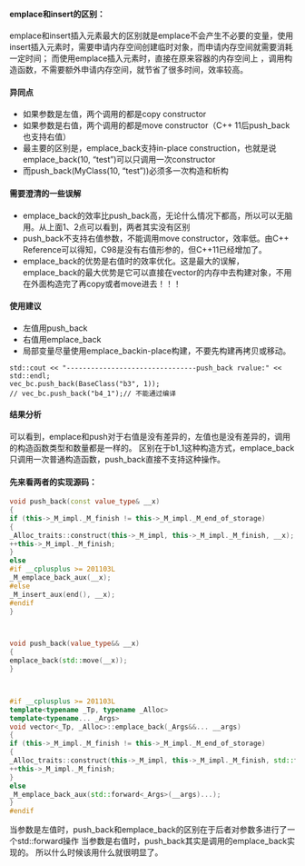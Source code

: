 #### emplace和insert的区别：
emplace和insert插入元素最大的区别就是emplace不会产生不必要的变量，使用insert插入元素时，需要申请内存空间创建临时对象，而申请内存空间就需要消耗一定时间；
而使用emplace插入元素时，直接在原来容器的内存空间上 ，调用构造函数，不需要额外申请内存空间，就节省了很多时间，效率较高。

####  异同点
* 如果参数是左值，两个调用的都是copy constructor 
* 如果参数是右值，两个调用的都是move constructor（C++ 11后push_back也支持右值） 
* 最主要的区别是，emplace_back支持in-place construction，也就是说emplace_back(10, “test”)可以只调用一次constructor
* 而push_back(MyClass(10, “test”))必须多一次构造和析构
####  需要澄清的一些误解
* emplace_back的效率比push_back高，无论什么情况下都高，所以可以无脑用。从上面1、2点可以看到，两者其实没有区别
* push_back不支持右值参数，不能调用move constructor，效率低。由C++ Reference可以得知，C98是没有右值形参的，但C++11已经增加了。
* emplace_back的优势是右值时的效率优化。这是最大的误解，emplace_back的最大优势是它可以直接在vector的内存中去构建对象，不用在外面构造完了再copy或者move进去！！！

#### 使用建议
* 左值用push_back 
* 右值用emplace_back 
* 局部变量尽量使用emplace_backin-place构建，不要先构建再拷贝或移动。
```
std::cout << "--------------------------------push_back rvalue:" << std::endl;
vec_bc.push_back(BaseClass("b3", 1));
// vec_bc.push_back("b4_1");// 不能通过编译
```
#### 结果分析
可以看到，emplace和push对于右值是没有差异的，左值也是没有差异的，调用的构造函数类型和数量都是一样的。
区别在于b1_1这种构造方式，emplace_back只调用一次普通构造函数，push_back直接不支持这种操作。

#### 先来看两者的实现源码：
```c++
void push_back(const value_type& __x)
{
if (this->_M_impl._M_finish != this->_M_impl._M_end_of_storage)
{
_Alloc_traits::construct(this->_M_impl, this->_M_impl._M_finish, __x);
++this->_M_impl._M_finish;
}
else
#if __cplusplus >= 201103L
_M_emplace_back_aux(__x);
#else
_M_insert_aux(end(), __x);
#endif
}



void push_back(value_type&& __x)
{
emplace_back(std::move(__x));
}



#if __cplusplus >= 201103L
template<typename _Tp, typename _Alloc>
template<typename... _Args>
void vector<_Tp, _Alloc>::emplace_back(_Args&&... __args)
{
if (this->_M_impl._M_finish != this->_M_impl._M_end_of_storage)
{
_Alloc_traits::construct(this->_M_impl, this->_M_impl._M_finish, std::forward<_Args>(__args)...);
++this->_M_impl._M_finish;
}
else
_M_emplace_back_aux(std::forward<_Args>(__args)...);
}
#endif
```

当参数是左值时，push_back和emplace_back的区别在于后者对参数多进行了一个std::forward操作
当参数是右值时，push_back其实是调用的emplace_back实现的。
所以什么时候该用什么就很明显了。
